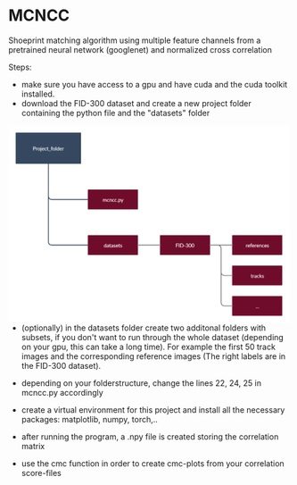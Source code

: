 # MCNCC

Shoeprint matching algorithm using multiple feature channels from a pretrained neural network (googlenet) and normalized cross correlation

Steps:

- make sure you have access to a gpu and have cuda and the cuda toolkit installed.
- download the FID-300 dataset and create a new project folder containing the python file and the "datasets" folder

<img src="Folder_structure.png"
     alt="Markdown Monster icon"
     style="float: left; margin-right: 10px;" />
     
- (optionally) in the datasets folder create two additonal folders with subsets, if you don't want to run through the whole dataset (depending on your gpu, this can take a long time). For example the first 50 track images and the corresponding reference images (The right labels are in the FID-300 dataset).
- depending on your folderstructure, change the lines 22, 24, 25 in mcncc.py accordingly
- create a virtual environment for this project and install all the necessary packages: matplotlib, numpy, torch,..
- after running the program, a .npy file is created storing the correlation matrix

- use the cmc function in order to create cmc-plots from your correlation score-files


